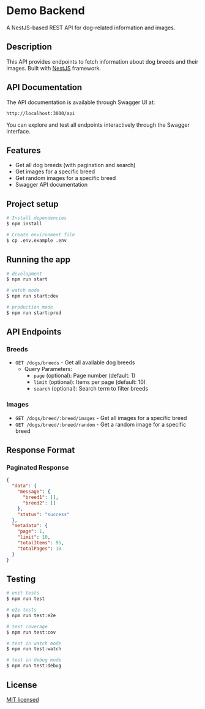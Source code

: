 # Demo Backend

A NestJS-based REST API for dog-related information and images.

## Description

This API provides endpoints to fetch information about dog breeds and their images. Built with [NestJS](https://github.com/nestjs/nest) framework.

## API Documentation

The API documentation is available through Swagger UI at:
```
http://localhost:3000/api
```

You can explore and test all endpoints interactively through the Swagger interface.

## Features

- Get all dog breeds (with pagination and search)
- Get images for a specific breed
- Get random images for a specific breed
- Swagger API documentation

## Project setup

```bash
# Install dependencies
$ npm install

# Create environment file
$ cp .env.example .env
```

## Running the app

```bash
# development
$ npm run start

# watch mode
$ npm run start:dev

# production mode
$ npm run start:prod
```

## API Endpoints

### Breeds
- `GET /dogs/breeds` - Get all available dog breeds
  - Query Parameters:
    - `page` (optional): Page number (default: 1)
    - `limit` (optional): Items per page (default: 10)
    - `search` (optional): Search term to filter breeds

### Images
- `GET /dogs/breed/:breed/images` - Get all images for a specific breed
- `GET /dogs/breed/:breed/random` - Get a random image for a specific breed

## Response Format

### Paginated Response
```json
{
  "data": {
    "message": {
      "breed1": [],
      "breed2": []
    },
    "status": "success"
  },
  "metadata": {
    "page": 1,
    "limit": 10,
    "totalItems": 95,
    "totalPages": 10
  }
}
```

## Testing

```bash
# unit tests
$ npm run test

# e2e tests
$ npm run test:e2e

# test coverage
$ npm run test:cov

# test in watch mode
$ npm run test:watch

# test in debug mode
$ npm run test:debug
```

## License

[MIT licensed](LICENSE)

